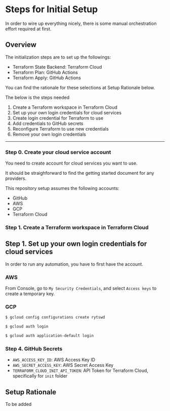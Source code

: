 # Steps for Initial Setup

In order to wire up everything nicely, there is some manual orchestration effort required at first.

## Overview

The initialization steps are to set up the followings:

- Terraform State Backend: Terraform Cloud
- Terraform Plan: GitHub Actions
- Terraform Apply: GitHub Actions

You can find the rationale for these selections at Setup Rationale below.

The below is the steps needed

1. Create a Terraform workspace in Terraform Cloud
1. Set up your own login credentials for cloud services
1. Create login credential for Terraform to use
1. Add credentials to GitHub secrets
1. Reconfigure Terraform to use new credentials
1. Remove your own login credentials

---

### Step 0. Create your cloud service account

You need to create account for cloud services you want to use.

It should be straighforward to find the getting started document for any providers.

This repository setup assumes the following accounts:

- GitHub
- AWS
- GCP
- Terraform Cloud

### Step 1. Create a Terraform workspace in Terraform Cloud

## Step 1. Set up your own login credentials for cloud services

In order to run any automation, you have to first have the account.

### AWS

From Console, go to `My Security Credentials`, and select `Access keys` to create a temporary key.

### GCP

```bash
$ gcloud config configurations create rytswd
```

```bash
$ gcloud auth login
```

```bash
$ gcloud auth application-default login
```

### Step 4. GitHub Secrets

- `AWS_ACCESS_KEY_ID`: AWS Access Key ID
- `AWS_SECRET_ACCESS_KEY`: AWS Secret Access Key
- `TERRAFORM_CLOUD_INIT_API_TOKEN`: API Token for Terraform Cloud, specifically for `init` folder

## Setup Rationale

To be added
